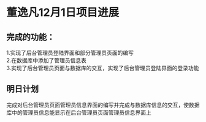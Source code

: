 # 董逸凡12月1日项目进展


## 完成的功能：

1.实现了后台管理员登陆界面和部分管理员页面的编写<br/>
2.在数据库中添加了管理员信息表<br/>
3.实现了后台管理员页面与数据库的交互，实现了后台管理员登陆界面的登录功能<br/>


## 明日计划  
完成对后台管理员页面管理员信息界面的编写并完成与数据库信息的交互，使数据库中的管理员信息能显示在后台管理员页面管理员信息界面上
